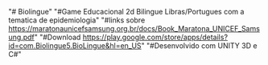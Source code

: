 "# Biolingue" 
"#Game Educacional 2d Bilingue Libras/Portugues com a tematica de epidemiologia"
"#links sobre https://maratonaunicefsamsung.org.br/docs/Book_Maratona_UNICEF_Samsung.pdf"
"#Download https://play.google.com/store/apps/details?id=com.Biolingue5.BioLingue&hl=en_US"
"#Desenvolvido com UNITY 3D e C#"
